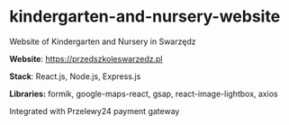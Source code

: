 # kindergarten-and-nursery-website

Website of Kindergarten and Nursery in Swarzędz

<b>Website</b>: https://przedszkoleswarzedz.pl

<b>Stack</b>: React.js, Node.js, Express.js

<b>Libraries:</b> formik, google-maps-react, gsap, react-image-lightbox, axios


Integrated with Przelewy24 payment gateway
